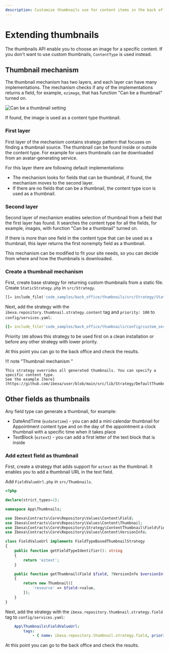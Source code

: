 ```yaml
---
description: Customize thumbnails use for content items in the back office.
---
```


# Extending thumbnails

The thumbnails API enable you to choose an image for a specific content.
If you don't want to use custom thumbnails, `ContentType` is used instead.

## Thumbnail mechanism

The thumbnail mechanism has two layers, and each layer can have many implementations.
The mechanism checks if any of the implementations returns a field, for example, `ezimage`, that has function "Can be a thumbnail" turned on.

![Can be a thumbnail setting](extending_thumbnail_can_be.png)

If found, the image is used as a content type thumbnail.

### First layer

First layer of the mechanism contains strategy pattern that focuses on finding a thumbnail source.
The thumbnail can be found inside or outside the content type.
For example for users thumbnails can be downloaded from an avatar-generating service.

For this layer there are following default implementations:

- The mechanism looks for fields that can be thumbnail, if found, the mechanism moves to the second layer.
- If there are no fields that can be a thumbnail, the content type icon is used as a thumbnail.

### Second layer

Second layer of mechanism enables selection of thumbnail from a field that the first layer has found.
It searches the content type for all the fields, for example, images, with function "Can be a thumbnail" turned on.

If there is more than one field in the content type that can be used as a thumbnail, this layer returns the first nonempty field as a thumbnail.

This mechanism can be modified to fit your site needs, so you can decide from where and how the thumbnails is downloaded.

### Create a thumbnail mechanism

First, create base strategy for returning custom thumbnails from a static file.
Create `StaticStrategy.php` in `src/Strategy`.

```php
[[= include_file('code_samples/back_office/thumbnails/src/Strategy/StaticThumbnailStrategy.php') =]]
```

Next, add the strategy with the `ibexa.repository.thumbnail.strategy.content` tag and `priority: 100` to `config/services.yaml`:

```yaml
[[= include_file('code_samples/back_office/thumbnails/config/custom_services.yaml') =]]
```

Priority `100` allows this strategy to be used first on a clean installation or before any other strategy with lower priority.

At this point you can go to the back office and check the results.

!!! note "Thumbnail mechanism "

    This strategy overrides all generated thumbnails. You can specify a specific content type.
    See the example [here](https://github.com/ibexa/user/blob/main/src/lib/Strategy/DefaultThumbnailStrategy.php)


## Other fields as thumbnails

Any field type can generate a thumbnail, for example:

- DateAndTime (`ezdatetime`) - you can add a mini calendar thumbnail for Appointment content type and on the day of the appointment a clock thumbnail with a specific time when it takes place
- TextBlock (`eztext`) -  you can add a first letter of the text block that is inside

### Add eztext field as thumbnail

First, create a strategy that adds support for `eztext` as the thumbnail.
It enables you to add a thumbnail URL in the text field.

Add `FieldValueUrl.php` in `src/Thumbnails`.

```php
<?php

declare(strict_types=1);

namespace App\Thumbnails;

use Ibexa\Contracts\Core\Repository\Values\Content\Field;
use Ibexa\Contracts\Core\Repository\Values\Content\Thumbnail;
use Ibexa\Contracts\Core\Repository\Strategy\ContentThumbnail\Field\FieldTypeBasedThumbnailStrategy;
use Ibexa\Contracts\Core\Repository\Values\Content\VersionInfo;

class FieldValueUrl implements FieldTypeBasedThumbnailStrategy
{
    public function getFieldTypeIdentifier(): string
    {
        return 'eztext';
    }

    public function getThumbnail(Field $field, ?VersionInfo $versionInfo = null): ?Thumbnail
    {
        return new Thumbnail([
            'resource' => $field->value,
        ]);
    }
}
```

Next, add the strategy with the `ibexa.repository.thumbnail.strategy.field` tag to `config/services.yaml`:

```yaml
    App\Thumbnails\FieldValueUrl:
        tags:
            - { name: ibexa.repository.thumbnail.strategy.field, priority: 100 }
```

At this point you can go to the back office and check the results.
